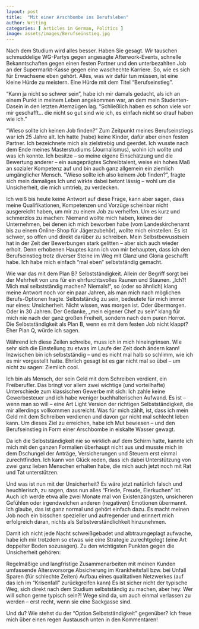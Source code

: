 ```yaml
---
layout: post
title:  "Mit einer Arschbombe ins Berufsleben"
author: Writing
categories: [ Articles in German, Politics ]
image: assets/images/Berufseinstieg.jpg
---
```


Nach dem Studium wird alles besser. Haben Sie gesagt. Wir tauschen schmuddelige WG-Partys gegen angesagte Afterwork-Events, schnelle Bekanntschaften gegen einen festen Partner und den unterbezahlten Job an der Supermarkt-Kasse gegen eine waschechte Karriere. So, wie es sich für Erwachsene eben gehört. Alles, was wir dafür tun müssen, ist eine kleine Hürde zu meistern. Eine Hürde mit dem Titel “Berufseinstieg”.

“Kann ja nicht so schwer sein”, habe ich mir damals gedacht, als ich an einem Punkt in meinem Leben angekommen war, an dem mein Studenten-Dasein in den letzten Atemzügen lag. “Schließlich haben es schon viele vor mir geschafft… die nicht so gut sind wie ich, es einfach nicht so drauf haben wie ich.”

“Wieso sollte ich keinen Job finden?”
Zum Zeitpunkt meines Berufseinstiegs war ich 25 Jahre alt. Ich hatte (habe) keine Kinder, dafür aber einen festen Partner. Ich bezeichnete mich als zielstrebig und geerdet. Ich wusste nach dem Ende meines Masterstudiums (Journalismus), wohin ich wollte und was ich konnte. Ich besitze – so meine eigene Einschätzung und die Bewertung anderer – ein ausgeprägtes Schreibtalent, weise ein hohes Maß an sozialer Kompetenz auf und bin auch ganz allgemein ein ziemlich umgänglicher Mensch. “Wieso sollte ich also keinem Job finden?”, fragte sich mein damaliges Ich und wirkte dabei betont lässig – wohl um die Unsicherheit, die mich umtrieb, zu verdecken.

Ich weiß bis heute keine Antwort auf diese Frage, kann aber sagen, dass meine Qualifikationen, Kompetenzen und Vorzüge scheinbar nicht ausgereicht haben, um mir zu einem Job zu verhelfen. Um es kurz und schmerzlos zu machen: Niemand wollte mich haben, keines der Unternehmen, bei denen ich mich beworben habe (vom Landeskirchenamt bis zu einem Online-Shop für Jägerzubehör), wollte mich einstellen. Es ist schwer, so offen und direkt darüber zu schreiben. Mein Selbstbewusstsein hat in der Zeit der Bewerbungen stark gelitten – aber sich auch wieder erholt. Denn erhobenen Hauptes kann ich von mir behaupten, dass ich den Berufseinstieg trotz diverser Steine im Weg mit Glanz und Gloria geschafft habe. Ich habe mich einfach “mal eben” selbstständig gemacht.

Wie war das mit dem Plan B?
Selbstständigkeit. Allein der Begriff sorgt bei der Mehrheit von uns für ein ehrfurchtsvolles Raunen und Staunen. „Ich?! Mich mal selbstständig machen? Niemals!“, so (oder so ähnlich) klang meine Antwort noch vor ein paar Jahren, als man mich nach möglichen Berufs-Optionen fragte. Selbstständig zu sein, bedeutete für mich immer nur eines: Unsicherheit. Nicht wissen, was morgen ist. Oder übermorgen. Oder in 30 Jahren. Der Gedanke, „mein eigener Chef zu sein“ klang für mich nie nach der ganz großen Freiheit, sondern nach dem puren Horror. Die Selbstständigkeit als Plan B, wenn es mit dem festen Job nicht klappt? Eher Plan Q, würde ich sagen.

Während ich diese Zeilen schreibe, muss ich in mich hineingrinsen. Wie sehr sich die Einstellung zu etwas im Laufe der Zeit doch ändern kann! Inzwischen bin ich selbstständig – und es nicht mal halb so schlimm, wie ich es mir vorgestellt hatte. Ehrlich gesagt ist es gar nicht mal so übel – um nicht zu sagen: Ziemlich cool.

Ich bin als Mensch, der sein Geld mit dem Schreiben verdient, ein Freiberufler. Das bringt vor allem zwei wichtige (und vorteilhafte) Unterschiede zum klassischen Gewerbe mit sich: Ich zahle keine Gewerbesteuer und ich habe weniger buchhalterischen Aufwand. Es ist – wenn man so will – eine Art Light Version der richtigen Selbstständigkeit, die mir allerdings vollkommen ausreicht. Was für mich zählt, ist, dass ich mein Geld mit dem Schreiben verdienen und davon gar nicht mal schlecht leben kann. Um dieses Ziel zu erreichen, habe ich Mut bewiesen – und den Berufseinstieg in Form einer Arschbombe in eiskalte Wasser gewagt.

Da ich die Selbstständigkeit nie so wirklich auf dem Schirm hatte, kannte ich mich mit den ganzen Formalien überhaupt nicht aus und musste mich in dem Dschungel der Anträge, Versicherungen und Steuern erst einmal zurechtfinden. Ich kann von Glück reden, dass ich dabei Unterstützung von zwei ganz lieben Menschen erhalten habe, die mich auch jetzt noch mit Rat und Tat unterstützen.

Und was ist nun mit der Unsicherheit?
Es wäre jetzt natürlich falsch und heuchlerisch, zu sagen, dass nun alles “Friede, Freude, Eierkuchen” ist. Auch ich werde etwa alle zwei Monate mal von Existenzängsten, unsicheren Gefühlen oder irgendwelchen anderen (negativen) Emotionen übermannt. Ich glaube, das ist ganz normal und gehört einfach dazu. Es macht meinen Job noch ein bisschen spezieller und aufregender und erinnert mich erfolgreich daran, nichts als Selbstverständlichkeit hinzunehmen.

Damit ich nicht jede Nacht schweißgebadet und albtraumgeplagt aufwache, habe ich mir trotzdem so etwas wie eine Strategie zurechtgelegt (eine Art doppelter Boden sozusagen). Zu den wichtigsten Punkten gegen die Unsicherheit gehören:

Regelmäßige und langfristige Zusammenarbeiten mit meinen Kunden
umfassende Altersvorsorge
Absicherung im Krankheitsfall bzw. bei Unfall
Sparen (für schlechte Zeiten)
Aufbau eines qualitativen Netzwerkes (auf das ich im “Krisenfall” zurückgreifen kann)
Es ist sicher nicht der typische Weg, sich direkt nach dem Studium selbstständig zu machen, aber hey: Wer will schon gerne typisch sein?! Wege sind da, um auch einmal verlassen zu werden – erst recht, wenn sie eine Sackgasse sind.

Und du?
Wie stehst du der “Option Selbstständigkeit” gegenüber? Ich freue mich über einen regen Austausch unten in den Kommentaren!

